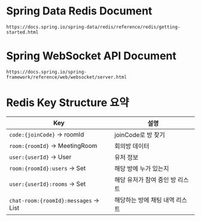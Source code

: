 # Spring Data Redis Document
```text
https://docs.spring.io/spring-data/redis/reference/redis/getting-started.html
```
# Spring WebSocket API Document
```text
https://docs.spring.io/spring-framework/reference/web/websocket/server.html
```
# Redis Key Structure 요약
| Key                                 | 설명                 |
| ----------------------------------- |--------------------|
| `code:{joinCode}` → roomId          | joinCode로 방 찾기     |
| `room:{roomId}` → MeetingRoom       | 회의방 데이터            |
| `user:{userId}` → User              | 유저 정보              |
| `room:{roomId}:users` → Set<userId> | 해당 방에 누가 있는지       |
| `user:{userId}:rooms` → Set<roomId> | 해당 유저가 참여 중인 방 리스트 |
| `chat-room:{roomId}:messages` -> List<roomId> | 해당하는 방에 채팅 내역 리스트  | 


